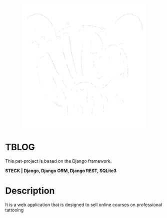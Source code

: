 
<p align="center">
  <img src="https://github.com/pinkpipe/DjangoProjectTBLOG/blob/main/READMEPHOTO/kent1.png">
</p>

[//]: # (![kent1.png]&#40;https://github.com/pinkpipe/DjangoProjectTBLOG/blob/main/READMEPHOTO/kent1.png&#41;)

# TBLOG
This pet-project is based on the Django framework.

**STECK | Django, Django ORM, Django REST, SQLite3**

# Description 
It is a web application that is designed to sell online courses on professional tattooing